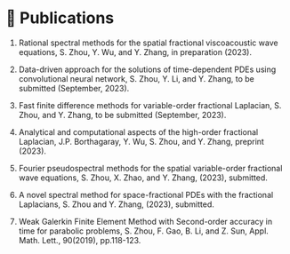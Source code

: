 
# 📝 Publications 
1. Rational spectral methods for the spatial fractional viscoacoustic wave equations, S. Zhou, Y. Wu, and Y. Zhang, in preparation (2023).

1. Data-driven approach for the solutions of time-dependent PDEs using convolutional neural network, S. Zhou, Y. Li, and Y. Zhang, to be submitted (September, 2023).

1. Fast finite difference methods for variable-order fractional Laplacian, S. Zhou, and Y. Zhang, to be submitted (September, 2023).

1. Analytical and computational aspects of the high-order fractional Laplacian, J.P. Borthagaray, Y. Wu, S. Zhou, and Y. Zhang, preprint (2023).

1. Fourier pseudospectral methods for the spatial variable-order fractional wave equations, S. Zhou, X. Zhao, and Y. Zhang, (2023), submitted.

1. A novel spectral method for space-fractional PDEs with the fractional Laplacians, S. Zhou and Y. Zhang, (2023), submitted.

1. Weak Galerkin Finite Element Method with Second-order accuracy in time for parabolic problems, S. Zhou, F. Gao, B. Li, and Z. Sun, Appl. Math. Lett., 90(2019), pp.118-123.

   
